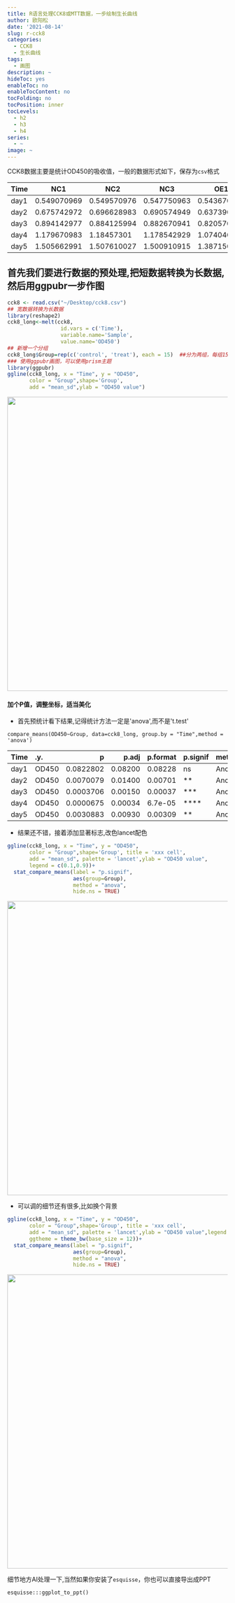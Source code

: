 ```yaml
---
title: R语言处理CCK8或MTT数据，一步绘制生长曲线
author: 欧阳松
date: '2021-08-14'
slug: r-cck8
categories:
  - CCK8
  - 生长曲线
tags:
  - 画图
description: ~
hideToc: yes
enableToc: no
enableTocContent: no
tocFolding: no
tocPosition: inner
tocLevels:
  - h2
  - h3
  - h4
series:
  - ~
image: ~
---
```


CCK8数据主要是统计OD450的吸收值，一般的数据形式如下，保存为`csv`格式

| Time | NC1         | NC2         | NC3         | OE1         | OE2         | OE3         |
|-----------|-----------|-----------|-----------|-----------|-----------|-----------|
| day1 | 0.549070969 | 0.549570976 | 0.547750963 | 0.543670962 | 0.536370963 | 0.545970956 |
| day2 | 0.675742972 | 0.696628983 | 0.690574949 | 0.637390961 | 0.630422963 | 0.653620952 |
| day3 | 0.894142977 | 0.884125994 | 0.882670941 | 0.82057096  | 0.803780962 | 0.819401947 |
| day4 | 1.179670983 | 1.18457301  | 1.178542929 | 1.074040958 | 1.067993961 | 1.052209937 |
| day5 | 1.505662991 | 1.507610027 | 1.500910915 | 1.387150955 | 1.32420196  | 1.389946927 |

## 首先我们要进行数据的预处理,把短数据转换为长数据,然后用ggpubr一步作图


```r
cck8 <- read.csv("~/Desktop/cck8.csv") 
## 宽数据转换为长数据
library(reshape2) 
cck8_long<-melt(cck8,
                 id.vars = c('Time'),
                 variable.name='Sample',
                 value.name='OD450')
## 新增一个分组
cck8_long$Group=rep(c('control', 'treat'), each = 15)  ##分为两组，每组15个数据
### 使用ggpubr画图，可以使用prism主题
library(ggpubr)
ggline(cck8_long, x = "Time", y = "OD450", 
       color = "Group",shape='Group', 
       add = "mean_sd",ylab = "OD450 value")
```

<img src="/zh/course/2021-08-14-r-cck8/cck8_files/figure-html/unnamed-chunk-1-1.png" width="672" />

#### 加个P值，调整坐标，适当美化

-   首先预统计看下结果,记得统计方法一定是'anova',而不是't.test'

```
compare_means(OD450~Group, data=cck8_long, group.by = "Time",method = 'anova')
```


|Time |.y.   |         p|   p.adj|p.format |p.signif |method |
|:----|:-----|---------:|-------:|:--------|:--------|:------|
|day1 |OD450 | 0.0822802| 0.08200|0.08228  |ns       |Anova  |
|day2 |OD450 | 0.0070079| 0.01400|0.00701  |**       |Anova  |
|day3 |OD450 | 0.0003706| 0.00150|0.00037  |***      |Anova  |
|day4 |OD450 | 0.0000675| 0.00034|6.7e-05  |****     |Anova  |
|day5 |OD450 | 0.0030883| 0.00930|0.00309  |**       |Anova  |

-   结果还不错，接着添加显著标志,改色lancet配色


```r
ggline(cck8_long, x = "Time", y = "OD450", 
       color = "Group",shape='Group', title = 'xxx cell',
       add = "mean_sd", palette = 'lancet',ylab = "OD450 value",
       legend = c(0.1,0.9))+
  stat_compare_means(label = "p.signif",
                     aes(group=Group),
                     method = "anova",  
                     hide.ns = TRUE)
```

<img src="/zh/course/2021-08-14-r-cck8/cck8_files/figure-html/unnamed-chunk-3-1.png" width="672" />

-   可以调的细节还有很多,比如换个背景


```r
ggline(cck8_long, x = "Time", y = "OD450", 
       color = "Group",shape='Group', title = 'xxx cell',
       add = "mean_sd", palette = 'lancet',ylab = "OD450 value",legend = c(0.1,0.8),
       ggtheme = theme_bw(base_size = 12))+
  stat_compare_means(label = "p.signif",
                     aes(group=Group),
                     method = "anova",  
                     hide.ns = TRUE)
```

<img src="/zh/course/2021-08-14-r-cck8/cck8_files/figure-html/unnamed-chunk-4-1.png" width="672" />

细节地方AI处理一下,当然如果你安装了`esquisse`，你也可以直接导出成PPT

    esquisse:::ggplot_to_ppt()
